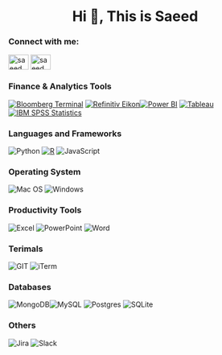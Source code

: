 <h1 align="center">Hi 👋, This is Saeed</h1>


<h3 align="left">Connect with me:</h3>
<p align="left">
<a href="https://linkedin.com/in/saeedjay" target="blank"><img align="center" src="https://raw.githubusercontent.com/rahuldkjain/github-profile-readme-generator/master/src/images/icons/Social/linked-in-alt.svg" alt="saeed" height="30" width="40" /></a>
<a href="https://twitter.com/waseeabd" target="blank"><img align="center" src="https://raw.githubusercontent.com/rahuldkjain/github-profile-readme-generator/master/src/images/icons/Social/twitter.svg" alt="saeed_esjay" height="30" width="40" /></a>
<!-- <a href="https://discord.gg/SaskiChoss#5735" target="blank"><img align="center" src="https://raw.githubusercontent.com/rahuldkjain/github-profile-readme-generator/master/src/images/icons/Social/discord.svg" alt="SaskiChoss#5735" height="30" width="40" /></a>
</p> -->

### Finance & Analytics Tools

[![Bloomberg Terminal](https://img.shields.io/badge/Bloomberg%20Terminal-000000?style=for-the-badge&logo=bloomberg&logoColor=white)](https://www.bloomberg.com/professional/)
[![Refinitiv Eikon](https://img.shields.io/badge/Refinitiv%20Eikon-1C6F94?style=for-the-badge&logo=refinitiv&logoColor=white)](https://www.refinitiv.com/en/products/eikon-trading-software)[![Power BI](https://img.shields.io/badge/Power%20BI-FFB913?style=for-the-badge&logo=powerbi&logoColor=white)](https://powerbi.microsoft.com/)  [![Tableau](https://img.shields.io/badge/Tableau-1E50A2?style=for-the-badge&logo=tableau&logoColor=white)](https://www.tableau.com/)  [![IBM SPSS Statistics](https://img.shields.io/badge/IBM%20SPSS%20Statistics-003B5C?style=for-the-badge&logo=ibm&logoColor=white)](https://www.ibm.com/products/spss-statistics)


### Languages and Frameworks

![Python](https://img.shields.io/badge/python-3670A0?style=for-the-badge&logo=python&logoColor=ffdd54) [![R](https://img.shields.io/badge/R-276DC3?style=for-the-badge&logo=r&logoColor=white)](https://www.r-project.org/) ![JavaScript](https://img.shields.io/badge/JavaScript-F7DF1E?style=for-the-badge&logo=javascript&logoColor=black)  

### Operating System

![Mac OS](https://img.shields.io/badge/mac%20os-000000?style=for-the-badge&logo=apple&logoColor=white) ![Windows](https://img.shields.io/badge/Windows-0078D6?style=for-the-badge&logo=windows&logoColor=white)

### Productivity Tools

![Excel](https://img.shields.io/badge/Excel-217346?style=for-the-badge&logo=microsoft-excel&logoColor=white) 
![PowerPoint](https://img.shields.io/badge/PowerPoint-B7472A?style=for-the-badge&logo=microsoft-powerpoint&logoColor=white) 
![Word](https://img.shields.io/badge/Word-2B579A?style=for-the-badge&logo=microsoft-word&logoColor=white)


### Terimals

![GIT](https://img.shields.io/badge/GIT-E44C30?style=for-the-badge&logo=git&logoColor=white) ![iTerm](https://img.shields.io/badge/iTerm2-000000?style=for-the-badge&logo=iterm2&logoColor=white) 


### Databases

![MongoDB](https://img.shields.io/badge/MongoDB-4EA94B?style=for-the-badge&logo=mongodb&logoColor=white)![MySQL](https://img.shields.io/badge/mysql-%2300f.svg?style=for-the-badge&logo=mysql&logoColor=white) ![Postgres](https://img.shields.io/badge/postgres-%23316192.svg?style=for-the-badge&logo=postgresql&logoColor=white) ![SQLite](https://img.shields.io/badge/sqlite-%2307405e.svg?style=for-the-badge&logo=sqlite&logoColor=white) 




### Others

![Jira](https://img.shields.io/badge/jira-%230A0FFF.svg?style=for-the-badge&logo=jira&logoColor=white) ![Slack](https://img.shields.io/badge/Slack-4A154B?style=for-the-badge&logo=slack&logoColor=white)

